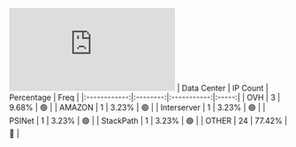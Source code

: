 ![Diagramm](https://github.com/obajay/StateSync-snapshots/blob/main/Projects/Dora/1/README.md)
| Data Center | IP Count | Percentage | Freq |
|:------------:|:--------:|:-----------:|:-----:|
| OVH | 3 | 9.68% | 🟢 |
| AMAZON | 1 | 3.23% | 🟢 |
| Interserver | 1 | 3.23% | 🟢 |
| PSINet | 1 | 3.23% | 🟢 |
| StackPath | 1 | 3.23% | 🟢 |
| OTHER | 24 | 77.42% | 🔴 |